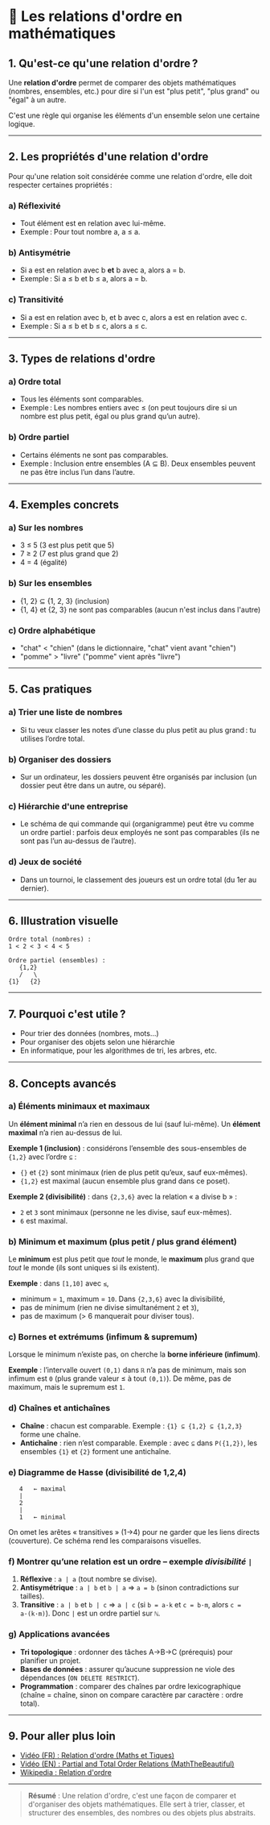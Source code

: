 # 📐 Les relations d'ordre en mathématiques

## 1. Qu'est-ce qu'une relation d'ordre ?
Une **relation d'ordre** permet de comparer des objets mathématiques (nombres, ensembles, etc.) pour dire si l'un est "plus petit", "plus grand" ou "égal" à un autre.

C'est une règle qui organise les éléments d'un ensemble selon une certaine logique.

---

## 2. Les propriétés d'une relation d'ordre
Pour qu'une relation soit considérée comme une relation d'ordre, elle doit respecter certaines propriétés :

### a) Réflexivité
- Tout élément est en relation avec lui-même.
- Exemple : Pour tout nombre a, a ≤ a.

### b) Antisymétrie
- Si a est en relation avec b **et** b avec a, alors a = b.
- Exemple : Si a ≤ b et b ≤ a, alors a = b.

### c) Transitivité
- Si a est en relation avec b, et b avec c, alors a est en relation avec c.
- Exemple : Si a ≤ b et b ≤ c, alors a ≤ c.

---

## 3. Types de relations d'ordre

### a) Ordre total
- Tous les éléments sont comparables.
- Exemple : Les nombres entiers avec ≤ (on peut toujours dire si un nombre est plus petit, égal ou plus grand qu’un autre).

### b) Ordre partiel
- Certains éléments ne sont pas comparables.
- Exemple : Inclusion entre ensembles (A ⊆ B). Deux ensembles peuvent ne pas être inclus l’un dans l’autre.

---

## 4. Exemples concrets

### a) Sur les nombres
- 3 ≤ 5 (3 est plus petit que 5)
- 7 ≥ 2 (7 est plus grand que 2)
- 4 = 4 (égalité)

### b) Sur les ensembles
- {1, 2} ⊆ {1, 2, 3} (inclusion)
- {1, 4} et {2, 3} ne sont pas comparables (aucun n'est inclus dans l'autre)

### c) Ordre alphabétique
- "chat" < "chien" (dans le dictionnaire, "chat" vient avant "chien")
- "pomme" > "livre" ("pomme" vient après "livre")

---

## 5. Cas pratiques

### a) Trier une liste de nombres
- Si tu veux classer les notes d’une classe du plus petit au plus grand : tu utilises l’ordre total.

### b) Organiser des dossiers
- Sur un ordinateur, les dossiers peuvent être organisés par inclusion (un dossier peut être dans un autre, ou séparé).

### c) Hiérarchie d'une entreprise
- Le schéma de qui commande qui (organigramme) peut être vu comme un ordre partiel : parfois deux employés ne sont pas comparables (ils ne sont pas l’un au-dessus de l’autre).

### d) Jeux de société
- Dans un tournoi, le classement des joueurs est un ordre total (du 1er au dernier).

---

## 6. Illustration visuelle

```
Ordre total (nombres) :
1 < 2 < 3 < 4 < 5

Ordre partiel (ensembles) :
   {1,2}
   /   \
{1}   {2}
```

---

## 7. Pourquoi c'est utile ?
- Pour trier des données (nombres, mots...)
- Pour organiser des objets selon une hiérarchie
- En informatique, pour les algorithmes de tri, les arbres, etc.

---

## 8. Concepts avancés

### a) Éléments minimaux et maximaux
Un **élément minimal** n’a rien en dessous de lui (sauf lui-même). Un **élément maximal** n’a rien au-dessus de lui.

**Exemple 1 (inclusion)** : considérons l’ensemble des sous-ensembles de `{1,2}` avec l’ordre `⊆` :
- `{}` et `{2}` sont minimaux (rien de plus petit qu’eux, sauf eux-mêmes).
- `{1,2}` est maximal (aucun ensemble plus grand dans ce poset).

**Exemple 2 (divisibilité)** : dans `{2,3,6}` avec la relation « a divise b » :
- `2` et `3` sont minimaux (personne ne les divise, sauf eux-mêmes).
- `6` est maximal.

### b) Minimum et maximum (plus petit / plus grand élément)
Le **minimum** est plus petit que *tout* le monde, le **maximum** plus grand que *tout* le monde (ils sont uniques si ils existent).

**Exemple** : dans `[1,10]` avec `≤`,
- minimum = `1`, maximum = `10`.
Dans `{2,3,6}` avec la divisibilité,
- pas de minimum (rien ne divise simultanément `2` et `3`),
- pas de maximum (> 6 manquerait pour diviser tous).

### c) Bornes et extrémums (infimum & supremum)
Lorsque le minimum n’existe pas, on cherche la **borne inférieure (infimum)**.

**Exemple** : l’intervalle ouvert `(0,1)` dans `ℝ` n’a pas de minimum, mais son infimum est `0` (plus grande valeur ≤ à tout `(0,1)`).
De même, pas de maximum, mais le supremum est `1`.

### d) Chaînes et antichaînes
- **Chaîne** : chacun est comparable. Exemple : `{1} ⊆ {1,2} ⊆ {1,2,3}` forme une chaîne.
- **Antichaîne** : rien n’est comparable. Exemple : avec `⊆` dans `P({1,2})`, les ensembles `{1}` et `{2}` forment une antichaîne.

### e) Diagramme de Hasse (divisibilité de 1,2,4)
```
   4   ← maximal
   |
   2
   |
   1   ← minimal
```
On omet les arêtes « transitives » (1→4) pour ne garder que les liens directs (couverture). Ce schéma rend les comparaisons visuelles.

### f) Montrer qu’une relation est un ordre  – exemple *divisibilité* `|`
1. **Réflexive** : `a | a` (tout nombre se divise).
2. **Antisymétrique** : `a | b` et `b | a`  ⇒ `a = b` (sinon contradictions sur tailles).
3. **Transitive** : `a | b` et `b | c`  ⇒ `a | c` (si `b = a·k` et `c = b·m`, alors `c = a·(k·m)`).
Donc `|` est un ordre partiel sur `ℕ`.

### g) Applications avancées
- **Tri topologique** : ordonner des tâches A→B→C (prérequis) pour planifier un projet.
- **Bases de données** : assurer qu’aucune suppression ne viole des dépendances (`ON DELETE RESTRICT`).
- **Programmation** : comparer des chaînes par ordre lexicographique (chaîne = chaîne, sinon on compare caractère par caractère : ordre total).


---

## 9. Pour aller plus loin
- [Vidéo (FR) : Relation d'ordre (Maths et Tiques)](https://www.youtube.com/watch?v=4k8h6w6Zq2A)
- [Vidéo (EN) : Partial and Total Order Relations (MathTheBeautiful)](https://www.youtube.com/watch?v=0wzP7sU2R9w)
- [Wikipedia : Relation d'ordre](https://fr.wikipedia.org/wiki/Relation_d%27ordre)

---

> **Résumé** : Une relation d'ordre, c'est une façon de comparer et d'organiser des objets mathématiques. Elle sert à trier, classer, et structurer des ensembles, des nombres ou des objets plus abstraits.